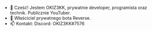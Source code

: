 - 👋 Cześć! Jestem OKIZ3KK, prywatnie developer, programista oraz technik. Publicznie YouTuber.
- 🌱 Właściciel prywatnego bota Reverse.
- 📫 Kontakt: Discord: OKIZ3KK#7576
